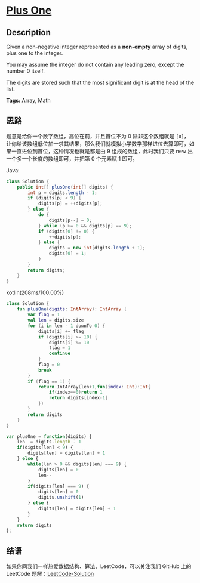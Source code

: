# [Plus One][title]

## Description

Given a non-negative integer represented as a **non-empty** array of digits, plus one to the integer.

You may assume the integer do not contain any leading zero, except the number 0 itself.

The digits are stored such that the most significant digit is at the head of the list.

**Tags:** Array, Math


## 思路

题意是给你一个数字数组，高位在前，并且首位不为 0 除非这个数组就是 `[0]`，让你给该数组低位加一求其结果，那么我们就模拟小学数学那样进位去算即可，如果一直进位到首位，这种情况也就是都是由 9 组成的数组，此时我们只要 new 出一个多一个长度的数组即可，并把第 0 个元素赋 1 即可。

Java:
```java
class Solution {
    public int[] plusOne(int[] digits) {
        int p = digits.length - 1;
        if (digits[p] < 9) {
            digits[p] = ++digits[p];
        } else {
            do {
                digits[p--] = 0;
            } while (p >= 0 && digits[p] == 9);
            if (digits[0] != 0) {
                ++digits[p];
            } else {
                digits = new int[digits.length + 1];
                digits[0] = 1;
            }
        }
        return digits;
    }
}
```

kotlin(208ms/100.00%)
```kotlin
class Solution {
    fun plusOne(digits: IntArray): IntArray {
        var flag = 1
        val len = digits.size
        for (i in len - 1 downTo 0) {
            digits[i] += flag
            if (digits[i] >= 10) {
                digits[i] %= 10
                flag = 1
                continue
            }
            flag = 0
            break
        }
        if (flag == 1) {
            return IntArray(len+1,fun(index: Int):Int{
                if(index==0)return 1
                return digits[index-1]
            })
        }
        return digits
    }
}
```

```javaScript
var plusOne = function(digits) {
	len  = digits.length - 1
    if(digits[len] < 9) {
        digits[len] = digits[len] + 1
    } else {
        while(len > 0 && digits[len] === 9) {
			digits[len] = 0
			len--
		}
		if(digits[len] === 9) {
			digits[len] = 0
			digits.unshift(1)
		} else {
			digits[len] = digits[len] + 1
		}
    }
	return digits
};
```
## 结语

如果你同我们一样热爱数据结构、算法、LeetCode，可以关注我们 GitHub 上的 LeetCode 题解：[LeetCode-Solution][ls]



[title]: https://leetcode.com/problems/plus-one
[ls]: https://github.com/RichCodersAndMe/LeetCode-Solution
